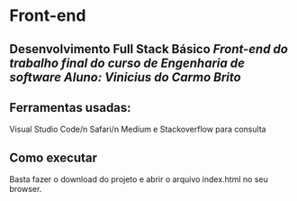 # Front-end

**Desenvolvimento Full Stack Básico**
*Front-end do trabalho final do curso de Engenharia de software*
*Aluno: Vinicius do Carmo Brito*
---

## Ferramentas usadas:
Visual Studio Code/n
Safari/n
Medium e Stackoverflow para consulta


## Como executar

Basta fazer o download do projeto e abrir o arquivo index.html no seu browser.
